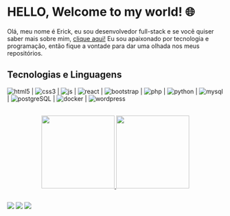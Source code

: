 # HELLO, Welcome to my world! 🌐
Olá, meu nome é Erick, eu sou desenvolvedor full-stack e se vocẽ quiser saber mais sobre mim, <a href="https://erickbalbino.github.io/portfolio" target="_blank">clique aqui!</a> Eu sou apaixonado por tecnologia e programação, então fique a vontade para dar uma olhada nos meus repositórios.

## Tecnologias e Linguagens

![html5](https://user-images.githubusercontent.com/78397162/155825880-32f15bdb-e223-40b4-8088-d51f7b4e15cc.png) |
![css3](https://user-images.githubusercontent.com/78397162/155825874-3ca8c832-e628-4e57-9250-48705fae1b68.png) |
![js](https://user-images.githubusercontent.com/78397162/155826429-78a9aeb8-7f02-438b-9a2d-fab79870426b.png) |
![react](https://user-images.githubusercontent.com/78397162/155825909-aeb2e062-0b68-4d39-ba7b-c28250bcd192.png) |
![bootstrap](https://user-images.githubusercontent.com/78397162/155825863-58251b0f-d79c-4aa4-bfd4-d0ade489ecb4.png) |
![php](https://user-images.githubusercontent.com/78397162/155825931-5f76697a-58fd-494b-a148-3c5f9bc460b6.png) |
![python](https://user-images.githubusercontent.com/78397162/155826010-296b3548-0899-4cb1-a396-6cc4af0791f6.png) |
![mysql](https://user-images.githubusercontent.com/78397162/155826202-71e27deb-1ad9-4811-a3fc-1c42e38990fa.png) |
![postgreSQL](https://user-images.githubusercontent.com/78397162/155826205-3533b5ec-b4ca-4285-887f-10e50be40e01.png) |
![docker](https://user-images.githubusercontent.com/78397162/155826215-db666558-86af-49ea-8f13-5ac880ca5bbe.png) |
![wordpress](https://user-images.githubusercontent.com/78397162/155826222-a76e50d5-094f-4d32-8838-e89c004f0655.png) 


<br>
<div align="center">
  <a href="https://github.com/ErickBalbino">
  <img height="170em" src="https://github-readme-stats.vercel.app/api?username=ErickBalbino&show_icons=true&theme=dracula&include_all_commits=true&count_private=true"/>
  <img height="170em" src="https://github-readme-stats.vercel.app/api/top-langs/?username=ErickBalbino&layout=compact&langs_count=7&theme=dracula"/>
</div>
  
##
  
<div> 
  <a href="https://www.instagram.com/dev.eriick/" target="_blank"><img src="https://img.shields.io/badge/-Instagram-%23E4405F?style=for-the-badge&logo=instagram&logoColor=white" target="_blank"></a>
  <a href = "mailto:eriickdeveloper@gmail.com"><img src="https://img.shields.io/badge/-Gmail-%23333?style=for-the-badge&logo=gmail&logoColor=white" target="_blank"></a>
  <a href="https://www.linkedin.com/in/developer-erick-balbino" target="_blank"><img src="https://img.shields.io/badge/-LinkedIn-%230077B5?style=for-the-badge&logo=linkedin&logoColor=white" target="_blank"></a> 

</div>
